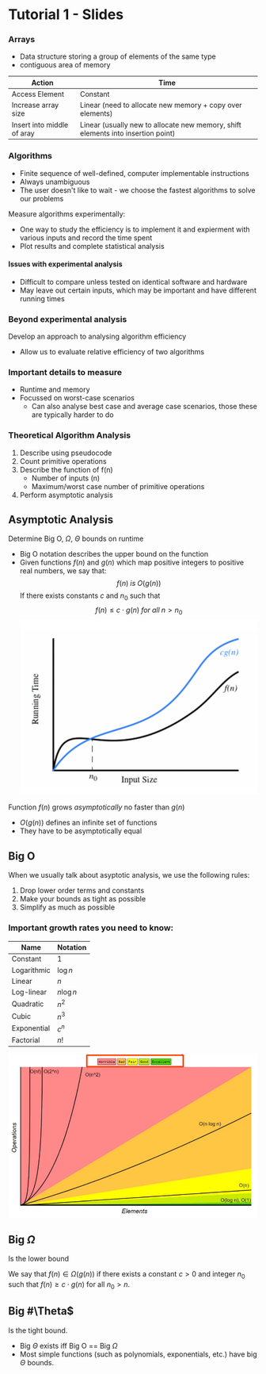 # Tutorial 1 - Slides

### Arrays
- Data structure storing a group of elements of the same type
- contiguous area of memory


|Action|Time|
|---|---
|Access Element|Constant|
|Increase array size|Linear (need to allocate new memory + copy over elements)
| Insert into middle of aray | Linear (usually new to allocate new memory, shift elements into insertion point)

### Algorithms
- Finite sequence of well-defined, computer implementable instructions
- Always unambiguous
- The user doesn't like to wait - we choose the fastest algorithms to solve our problems

Measure algorithms experimentally:
- One way to study the efficiency is to implement it and expierment with various inputs and record the time spent
- Plot results and complete statistical analysis
#### Issues with experimental analysis
- Difficult to compare unless tested on identical software and hardware
- May leave out certain inputs, which may be important and have different running times

### Beyond experimental analysis
Develop an approach to analysing algorithm efficiency
- Allow us to evaluate relative efficiency of two algorithms

### Important details to measure
- Runtime and memory
- Focussed on worst-case scenarios
  - Can also analyse best case and average case scenarios, those these are typically harder to do

### Theoretical Algorithm Analysis
1. Describe using pseudocode
2. Count primitive operations
3. Describe the function of f(n)
   - Number of inputs (n)
   - Maximum/worst case number of primitive operations
4. Perform asymptotic analysis

## Asymptotic Analysis
Determine Big O, $\Omega$, $\Theta$ bounds on runtime
- Big O notation describes the upper bound on the function
- Given functions $f(n)$ and $g(n)$ which map positive integers to positive real numbers, we say that:
$$f(n) \; is \; O(g(n))$$
If there exists constants $c$ and $n_{0}$ such that 
$$ f(n) \le c\cdot g(n) \; for \;all \; n > n_{0}$$
![Alt text](assets/IMG4.PNG)

Function $f(n)$ grows *asymptotically* no faster than $g(n)$
- $O(g(n))$ defines an infinite set of functions
- They have to be asymptotically equal

## Big O
When we usually talk about asyptotic analysis, we use the following rules:
1. Drop lower order terms and constants
2. Make your bounds as tight as possible
3. Simplify as much as possible

### Important growth rates you need to know:
|Name| Notation
|---|---
|Constant| $1$
|Logarithmic | $\log n$
|Linear | $n$
|Log-linear | $n \log n$
|Quadratic | $n^{2}$
|Cubic | $n^{3}$
|Exponential | $c^{n}$
|Factorial  | $n!$

![Alt text](assets/IMG5.PNG)

## Big $\Omega$
Is the lower bound

We say that $f(n) \in \Omega (g(n))$ if there exists a constant $c > 0$ and integer $n_{0}$ such that $f(n) \ge c \cdot g(n)$ for all $n_{0} > n$.


## Big #\Theta$
Is the tight bound.
- Big $\Theta$ exists iff Big O == Big $\Omega$
- Most simple functions (such as polynomials, exponentials, etc.) have big $\Theta$ bounds.
